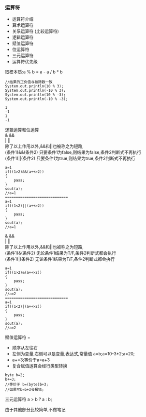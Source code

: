 ### 运算符
- 运算符介绍
- 算术运算符
- 关系运算符 (比较运算符)
- 逻辑运算符
- 赋值运算符
- 位运算符
- 三元运算符
- 运算符优先级

取模本质:a % b = a - a / b * b
``` 
//结果的正负值与被除数一致
System.out.println(10 % 3);
System.out.println(-10 % 3);
System.out.println(10 % -3);
System.out.println(-10 % -3);

1
-1
1
-1
```
逻辑运算和位运算<br>
& &&<br>
| ||<br>
除了以上作用以外,&&和||也被称之为短路,<br>
(条件1)&&(条件2) 只要条件1为false,则结果为false,条件2判断式不再执行<br>
(条件1)||(条件2) 只要条件1为true,则结果为true,条件2判断式不再执行<br>
``` 
a=1
if((1>2)&&(a++>2))
{
    pass;
}
sout(a);
//a=1
=============================
a=1
if((1<2)||(a++>2))
{   
    pass;
}
sout(a);
//a=1

```
& &&<br>
| ||<br>
除了以上作用以外,&&和||也被称之为短路,<br>
(条件1)&(条件2) 无论条件1结果为T/F,条件2判断式都会执行<br>
(条件1)|(条件2) 无论条件1结果为T/F,条件2判断式都会执行<br>
``` 
a=1
if((1>2)&(a++>2))
{
    pass;
}
sout(a);
//a=2
=============================
a=1
if((1<2)|(a++>2))
{   
    pass;
}
sout(a);
//a=2
```

赋值运算符 = 
- 顺序从左往右
- 左侧为变量,右侧可以是变量,表达式,常量值 a=b;a=10-3*2;a=20;
- a+=3;等价于a=a+3
- 复合赋值运算会经行类型转换
```
byte b=2;
b+=3;
//等价于 b=(byte)b+3;
//如果写b=b+3会报错;
```

三元运算符
a > b ? a : b;

由于其他部分比较简单,不做笔记



